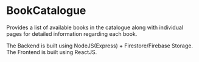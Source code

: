 # BookCatalogue

Provides a list of available books in the catalogue along with individual pages for detailed information regarding each book.

The Backend is built using NodeJS(Express) + Firestore/Firebase Storage.
The Frontend is built using ReactJS.
